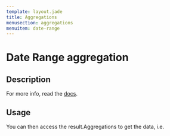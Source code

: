 ```yaml
---
template: layout.jade
title: Aggregations
menusection: aggregations
menuitem: date-range
---
```



# Date Range aggregation

## Description

For more info, read the [docs]().

## Usage



You can then access the result.Aggregations to get the data, i.e.

